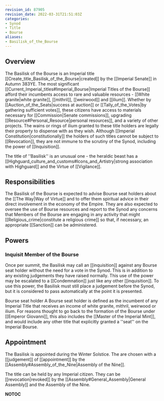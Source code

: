 ```yaml
---
revision_id: 87905
revision_date: 2022-03-31T21:51:03Z
categories:
- Synod
- Title
- Bourse
aliases:
- Basilisk_of_the_Bourse
---
```


## Overview
The Basilisk of the Bourse is an Imperial title [[Create_title_Basilisk_of_the_Bourse|created]] by the [[Imperial Senate]] in Autumn 383YE. The most significant [[Current_Imperial_titles#Imperial_Bourse|Imperial Titles of the Bourse]] afford their incumbents access to rare and valuable resources - [[White granite|white granite]], [[mithril]], [[weirwood]] and [[ilium]]. Whether by [[Auction_of_the_Seats|success at auction]] or [[Tally_of_the_Votes|by gathering sufficient votes]], these citizens have access to materials necessary for [[Commission|Senate commissions]], upgrading [[Resource#Personal_Resource|personal resources]], and a variety of other projects. The wains or rings of ilium granted to these title holders are legally their property to dispense with as they wish. Although [[Imperial Constitution|constitutionally]] the holders of such titles cannot be subject to [[Revocation]], they are not immune to the scrutiny of the Synod, including the power of [[Inquisition]].

The title of ''Basilisk'' is an unusual one - the heraldic beast has a [[Highguard_culture_and_customs#Icons_and_Artistry|strong association with Highguard]] and the Virtue of [[Vigilance]].

## Responsibilities
The Basilisk of the Bourse is expected to advise Bourse seat holders about the [[The Way|Way of Virtue]] and to offer them spiritual advice in their direct involvement in the economy of the Empire. They are also expected to oversee the use of Bourse resources and report to the Synod any concerns that Members of the Bourse are engaging in any activity that might [[Religious_crime|constitute a religious crime]] so that, if necessary, an appropriate [[Sanction]] can be administered.

## Powers
### Inquisit Member of the Bourse
Once per summit, the Basilisk may call an [[inquisition]] against any Bourse seat holder without the need for a vote in the Synod. This is in addition to any existing judgements they have raised normally. This use of the power may be escalated to a [[Condemnation]] just like any other [[inquisition]]. To use this power, the Basilisk must still place a judgement before the Synod, but it is considered to pass automatically at the point it is presented.

Bourse seat holder
A Bourse seat holder is defined as the incumbent of any Imperial Title that receives an income of white granite, mithril, weirwood or ilium. For reasons thought to go back to the formation of the Bourse under [[Emperor Giovanni]], this also includes the [[Master of the Imperial Mint]], and would include any other title that explicitly granted a ''seat'' on the Imperial Bourse.

## Appointment
The Basilisk is appointed during the Winter Solstice. The are chosen with a [[judgement]] of [[appointment]] by the [[Assembly#Assembly_of_the_Nine|Assembly of the Nine]]. 

The title can be held by any Imperial citizen. They can be [[revocation|revoked]] by the [[Assembly#General_Assembly|General Assembly]] and the Assembly of the Nine.





__NOTOC__